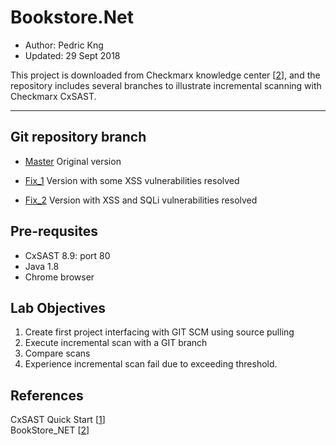 # Bookstore.Net
* Author:   Pedric Kng  
* Updated:  29 Sept 2018

This project is downloaded from Checkmarx knowledge center [[2]], and the repository includes several branches to illustrate incremental scanning with Checkmarx CxSAST.

***
## Git repository branch
- [Master](tree/master)
Original version

- [Fix_1](tree/Fix_1)
Version with some XSS vulnerabilities resolved

- [Fix_2](tree/Fix_2)
Version with XSS and SQLi vulnerabilities resolved

## Pre-requsites
-	CxSAST 8.9: port 80
-	Java 1.8
-	Chrome browser

## Lab Objectives
1.	Create first project interfacing with GIT SCM using source pulling
2.	Execute incremental scan with a GIT branch
3.	Compare scans
4.	Experience incremental scan fail due to exceeding threshold.



## References
CxSAST Quick Start [[1]]  
BookStore_NET [[2]]  

[1]:https://checkmarx.atlassian.net/wiki/spaces/KC/pages/1170279316/CxSAST+Quick+Start "CxSAST Quick Start"
[2]:http://download.checkmarx.com/CXPS/SourceSamples/BookStore_NET.zip "Bookstore.Net"

